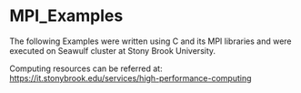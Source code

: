 # MPI_Examples

The following Examples were written using C and its MPI libraries and were executed on Seawulf cluster at Stony Brook University.

Computing resources can be referred at: https://it.stonybrook.edu/services/high-performance-computing
